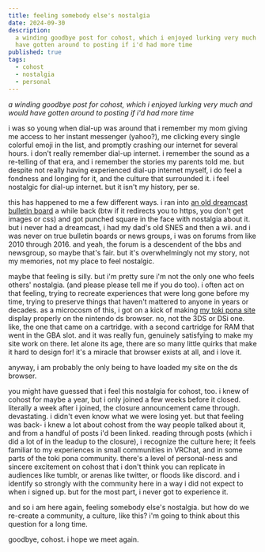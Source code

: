 ```yaml
---
title: feeling somebody else's nostalgia
date: 2024-09-30
description:
  a winding goodbye post for cohost, which i enjoyed lurking very much and would
  have gotten around to posting if i'd had more time
published: true
tags:
  - cohost
  - nostalgia
  - personal
---
```


_a winding goodbye post for cohost, which i enjoyed lurking very much and would
have gotten around to posting if i'd had more time_

i was so young when dial-up was around that i remember my mom giving me access
to her instant messenger (yahoo?), me clicking every single colorful emoji in
the list, and promptly crashing our internet for several hours. i don't really
remember dial-up internet. i remember the sound as a re-telling of that era, and
i remember the stories my parents told me. but despite not really having
experienced dial-up internet myself, i do feel a fondness and longing for it,
and the culture that surrounded it. i feel nostalgic for dial-up internet. but
it isn't my history, per se.

this has happened to me a few different ways. i ran into
[an old dreamcast bulletin board](http://bb.dreampipe.net/) a while back (btw if
it redirects you to https, you don't get images or css) and got punched square
in the face with nostalgia about it. but i never had a dreamcast, i had my dad's
old SNES and then a wii. and i was never on true bulletin boards or news groups,
i was on forums from like 2010 through 2016. and yeah, the forum is a descendent
of the bbs and newsgroup, so maybe that's fair. but it's overwhelmingly not my
story, not my memories, not my place to feel nostalgic.

maybe that feeling is silly. but i'm pretty sure i'm not the only one who feels
others' nostalgia. (and please please tell me if you do too). i often act on
that feeling, trying to recreate experiences that were long gone before my time,
trying to preserve things that haven't mattered to anyone in years or decades.
as a microcosm of this, i got on a kick of making
[my toki pona site](https://mun.la/) display properly on the nintendo ds
browser. no, not the 3DS or DSi one. like, the one that came on a cartridge.
with a second cartridge for RAM that went in the GBA slot. and it was really
fun, genuinely satisfying to make my site work on there. let alone its age,
there are so many little quirks that make it hard to design for! it's a miracle
that browser exists at all, and i love it.

anyway, i am probably the only being to have loaded my site on the ds browser.

you might have guessed that i feel this nostalgia for cohost, too. i knew of
cohost for maybe a year, but i only joined a few weeks before it closed.
literally a week after i joined, the closure announcement came through.
devastating. i didn't even know what we were losing yet. but that feeling was
back- i knew a lot about cohost from the way people talked about it, and from a
handful of posts i'd been linked. reading through posts (which i did a lot of in
the leadup to the closure), i recognize the culture here; it feels familiar to
my experiences in small communities in VRChat, and in some parts of the toki
pona community. there's a level of personal-ness and sincere excitement on
cohost that i don't think you can replicate in audiences like tumblr, or arenas
like twitter, or floods like discord. and i identify so strongly with the
community here in a way i did not expect to when i signed up. but for the most
part, i never got to experience it.

and so i am here again, feeling somebody else's nostalgia. but how do we
re-create a community, a culture, like this? i'm going to think about this
question for a long time.

goodbye, cohost. i hope we meet again.

